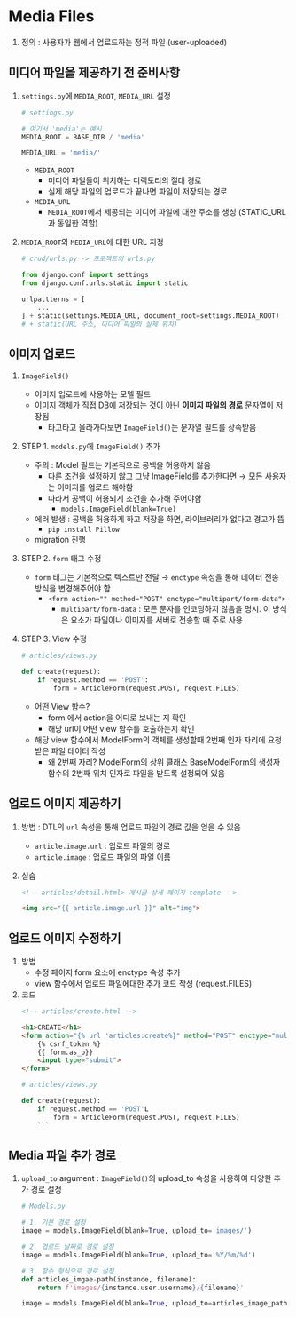 # Media Files

1. 정의 : 사용자가 웹에서 업로드하는 정적 파일 (user-uploaded)

## 미디어 파일을 제공하기 전 준비사항

1. `settings.py`에 `MEDIA_ROOT`, `MEDIA_URL` 설정
    
    ```python
    # settings.py
    
    # 여기서 'media'는 예시
    MEDIA_ROOT = BASE_DIR / 'media'
    
    MEDIA_URL = 'media/'
    ```
    
    - `MEDIA_ROOT`
        - 미디어 파일들이 위치하는 디렉토리의 절대 경로
        - 실제 해당 파일의 업로드가 끝나면 파일이 저장되는 경로
    - `MEDIA_URL`
        - `MEDIA_ROOT`에서 제공되는 미디어 파일에 대한 주소를 생성 (STATIC_URL과 동일한 역할)
2. `MEDIA_ROOT`와 `MEDIA_URL`에 대한 URL 지정
    
    ```python
    # crud/urls.py -> 프로젝트의 urls.py
    
    from django.conf import settings
    from django.conf.urls.static import static
    
    urlpattterns = [
    	...
    ] + static(settings.MEDIA_URL, document_root=settings.MEDIA_ROOT)
    # + static(URL 주소, 미디어 파일의 실제 위치)
    ```
    

## 이미지 업로드

1. `ImageField()`
    - 이미지 업로드에 사용하는 모델 필드
    - 이미지 객체가 직접 DB에 저장되는 것이 아닌 **이미지 파일의 경로** 문자열이 저장됨
        - 타고타고 올라가다보면 `ImageField()`는 문자열 필드를 상속받음
2. STEP 1. `models.py`에 `ImageField()` 추가
    - 주의 : Model 필드는 기본적으로 공백을 허용하지 않음
        - 다른 조건을 설정하지 않고 그냥 ImageField를 추가한다면 → 모든 사용자는 이미지를 업로드 해야함
        - 따라서 공백이 허용되게 조건을 추가해 주어야함
            - `models.ImageField(blank=True)`
    - 에러 발생 : 공백을 허용하게 하고 저장을 하면, 라이브러리가 없다고 경고가 뜸
        - `pip install Pillow`
    - migration 진행
3. STEP 2. `form` 태그 수정
    - `form` 태그는 기본적으로 텍스트만 전달 → `enctype` 속성을 통해 데이터 전송 방식을 변경해주어야 함
        - `<form action="" method="POST" enctype="multipart/form-data">`
            - `multipart/form-data` : 모든 문자를 인코딩하지 않음을 명시. 이 방식은 요소가 파일이나 이미지를 서버로 전송할 때 주로 사용
4. STEP 3. View 수정
    
    ```python
    # articles/views.py
    
    def create(request):
    	if request.method == 'POST':
    		form = ArticleForm(request.POST, request.FILES)
    ```
    
    - 어떤 View 함수?
        - form 에서 action을 어디로 보내는 지 확인
        - 해당  url이 어떤 view 함수를 호출하는지 확인
    - 해당 view 함수에서 ModelForm의 객체를 생성할때 2번째 인자 자리에 요청 받은 파일 데이터 작성
        - 왜 2번째 자리? ModelForm의 상위 클래스 BaseModelForm의 생성자 함수의 2번째 위치 인자로 파일을 받도록 설정되어 있음

## 업로드 이미지 제공하기

1. 방법 : DTL의 `url` 속성을 통해 업로드 파일의 경로 값을 얻을 수 있음
    - `article.image.url` : 업로드 파일의 경로
    - `article.image` : 업로드 파일의 파일 이름
2. 실습
    
    ```html
    <!-- articles/detail.html> 게시글 상세 페이지 template -->
    
    <img src="{{ article.image.url }}" alt="img">
    ```
    

## 업로드 이미지 수정하기

1. 방법
    - 수정 페이지 form 요소에 enctype 속성 추가
    - view 함수에서 업로드 파일에대한 추가 코드 작성 (request.FILES)
2. 코드
    ```html
    <!-- articles/create.html -->

    <h1>CREATE</h1>
    <form action="{% url 'articles:create%}" method="POST" enctype="multipart/form-data">
        {% csrf_token %}
        {{ form.as_p}}
        <input type="submit">
    </form>
    ```
    ```python
    # articles/views.py

    def create(request):
        if request.method == 'POST'L
            form = ArticleForm(request.POST, request.FILES)
        ```
## Media 파일 추가 경로

1. `upload_to` argument : `ImageField()`의 upload_to 속성을 사용하여 다양한 추가 경로 설정
    
    ```python
    # Models.py
    
    # 1. 기본 경로 설정
    image = models.ImageField(blank=True, upload_to='images/')
    
    # 2. 업로드 날짜로 경로 설정
    image = models.ImageField(blank=True, upload_to='%Y/%m/%d')
    
    # 3. 함수 형식으로 경로 설정
    def articles_imgae-path(instance, filename):
    	return f'images/{instance.user.username}/{filename}'
    
    image = models.ImageField(blank=True, upload_to=articles_image_path)
    ```